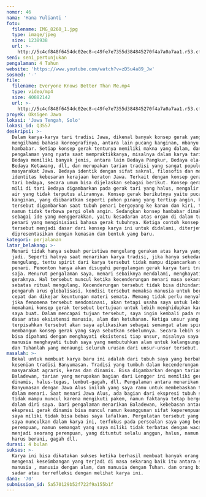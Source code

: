 ```yaml
---
nomor: 46
nama: 'Hana Yulianti '
foto:
  filename: IMG_8260_1.jpg
  type: image/jpeg
  size: 1238938
  url: >-
    http://5c4cf848f6454dc02ec8-c49fe7e7355d384845270f4a7a0a7aa1.r53.cf2.rackcdn.com/c865b684-41c5-4d68-b0d1-0ff122d74b69/IMG_8260_1.jpg
seni: seni_pertunjukan
pengalaman: 4 Tahun
website: 'https://www.youtube.com/watch?v=zD5u4a89_Jw'
sosmed: '-'
file:
  filename: Everyone Knows Better Than Me.mp4
  type: video/mp4
  size: 40882142
  url: >-
    http://5c4cf848f6454dc02ec8-c49fe7e7355d384845270f4a7a0a7aa1.r53.cf2.rackcdn.com/e153d504-91a6-4eb0-b15b-2ba6ac4633ea/Everyone%20Knows%20Better%20Than%20Me.mp4
proyek: Oksigen Jawa
lokasi: 'Jawa Tengah, Solo'
lokasi_id: Q3557
deskripsi: >-
  Dalam karya-karya tari tradisi Jawa, dikenal banyak konsep gerak yang
  mengilhami bahasa koreografinya, antara lain pucang kanginan, mbanyu mili, dan
  hambabar. Setiap konsep gerak tentunya memiliki makna yang dalam, dan menjadi
  pengalaman yang nyata saat mempraktikkanya, misalnya dalam karya tari Bedaya.
  Bedaya memiliki banyak jenis, antara lain Bedaya Pangkur, Bedaya ela-ela,
  Bedaya Ketawang, dll, dan merupakan tarian tradisi yang sangat populer bagi
  masyarakat Jawa. Bedaya identik dengan sifat sakral, filosofis dan merupakan
  identitas kebesaran kerajaan keraton Jawa. Terkait dengan konsep gerak dalam
  tari bedaya, secara umum bisa dijelaskan sebagai berikut. Konsep gerak banyu
  mili di tari Bedaya digambarkan pada gerak tari yang halus, mengalir seperti
  air yang tidak terputus alirannya. Konsep gerak berikutnya yaitu pucang
  kanginan, yang diibaratkan seperti pohon pinang yang tertiup angin, konsep
  tersebut digambarkan saat tubuh penari bergoyang ke kanan dan kiri, tertiup
  namun tidak terbawa pergi oleh angin. Sedangkan konsep hambabar dimaknai
  sebagai ide yang menggerakkan, yaitu kesadaran atas organ di dalam tubuh 
  penari yang menginisiasi bahasa gerak tubuhnya. Ketiga contoh konsep gerak
  tersebut menjadi dasar dari konsep karya ini untuk didalami, diterjemahkan dan
  dipresentasikan dengan kemasan dan bentuk yang baru. 
kategori: perjalanan
latar_belakang: >-
  Menari tidak hanya sebuah peristiwa mengulang gerakan atas karya yang sudah
  jadi. Seperti halnya saat menarikan karya tradisi, jika hanya sekedar
  mengulang, tentu spirit dari karya tersebut tidak mampu dipancarkan oleh
  penari. Penonton hanya akan disuguhi pengulangan gerak karya tari tradisi
  saja. Menurut pengalaman saya, menari sebaiknya mendalami, menghayati konsep
  geraknya. Hal tersebut muncul ketika kecenderungan menari masa sekarang hanya
  sebatas ritual mengulang. Kecenderungan tersebut tidak bisa dihindari karena
  pengaruh arus globalisasi, kondisi tersebut memaksa manusia untuk bertindak
  cepat dan dikejar keuntungan materi semata. Memang tidak perlu menyalahkan
  jika fenomena tersebut mendominasi, akan tetapi usaha saya untuk lebih
  memahami konsep gerak tersebut bertujuan untuk lebih menghidupkan karya yang
  saya buat. Dalam mencapai tujuan tersebut, saya ingin kembali pada relasi
  dasar atas eksistensi manusia, alam dan ketuhanan. Ketiga unsur yang tidak
  terpisahkan tersebut akan saya aplikasikan sebagai semangat atau spirit dalam
  membangun konsep gerak yang saya sebutkan sebelumnya. Secara lebih sederhana
  bisa dipahami dengan menghayati eksistensi tiap unsur, misalnya saya sebagai
  manusia menghayati tubuh saya yang membutuhkan alam untuk kelangsungan hidup,
  dan Tuhanlah yang menaungi seluruh urusan dari unsur-unsur tersebut. 
masalah: >-
  Bekal untuk membuat karya baru ini adalah dari tubuh saya yang berbahasa
  kesenian tradisi Banyumasan. Tradisi yang tumbuh dalam kecenderungan
  masyarakat agraris, keras dan dinamis. Bisa digambarkan dengan tarian
  Baladewan, tarian yang merupakan bagian dari Lengger ini memiliki gerak yang
  dinamis, halus-tegas, lembut-gagah, dll. Pengalaman antara menarikan tari
  Banyumasan dengan Jawa Alus inilah yang saya ramu untuk membebaskan tubuh saya
  dalam menari. Saat menari Jawa Alus, ada bagian dari ekspresi tubuh saya yang
  tidak mampu muncul karena mengikuti pakem, namun faktanya tetap bergejolak
  dalam diri saya. Dari pengalaman menarikan Baladewan, kebebasan antara
  ekspresi gerak dinamis bisa muncul namun keanggunan sifat keperempuanan yang
  saya miliki tidak bisa bebas saya lafalkan. Pergulatan tersebut yang ingin
  saya munculkan dalam karya ini, terfokus pada persoalan saya yang bertubuh
  perempuan, namun semangat yang saya miliki tidak terbatas dengan wacana
  menjadi seorang perempuan, yang dituntut selalu anggun, halus, namun juga
  harus berani, gagah dll. 
durasi: 4 bulan
sukses: >-
  Karya ini bisa dikatakan sukses ketika berhasil membuat banyak orang bertanya
  mengenai keseimbangan yang terjadi di masa sekarang baik itu antara sesama
  manusia , manusia dengan alam, dan manusia dengan Tuhan. dan orang bisa mulai
  sadar atau terrefleksi dengan melihat karya ini. 
dana: '70'
submission_id: 5a570129b52f722f9a155b1f
---
```

